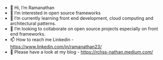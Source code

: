 - 👋 Hi, I’m Ramanathan
- 👀 I’m interested in open source frameworks
- 🌱 I’m currently learning front end development, cloud computing and architectural patterns.
- 💞️ I’m looking to collaborate on open source projects especially on front end frameworks.
- 📫 How to reach me Linkedin - https://www.linkedin.com/in/ramanathan23/
- 📝 Please have a look at my blog - https://rchss-nathan.medium.com/
<!---
ramanathan23/ramanathan23 is a ✨ special ✨ repository because its `README.md` (this file) appears on your GitHub profile.
You can click the Preview link to take a look at your changes.
--->
